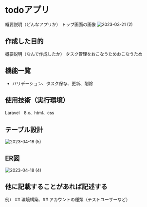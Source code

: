 # todoアプリ
概要説明（どんなアプリか）
 トップ画面の画像 
![2023-03-21 (2)](https://user-images.githubusercontent.com/114887507/232793605-7569f9e3-ce7e-46ce-b8be-681b22bbf45e.png)



## 作成した目的
概要説明（なんで作成したか）
タスク管理をおこなうためおこなうため

## 機能一覧
- バリデーション、タスク保存、更新、削除

## 使用技術（実行環境）
Laravel　8.x、html、css

## テーブル設計
![2023-04-18 (5)](https://user-images.githubusercontent.com/114887507/232802430-9daf58fd-55c6-44b4-9d97-6f4c941eb06f.png)


## ER図
![2023-04-18 (4)](https://user-images.githubusercontent.com/114887507/232802231-966a916c-cd1b-4b90-ba4e-d2af479a1bfb.png)

## 他に記載することがあれば記述する
例） ## 環境構築、## アカウントの種類（テストユーザーなど）